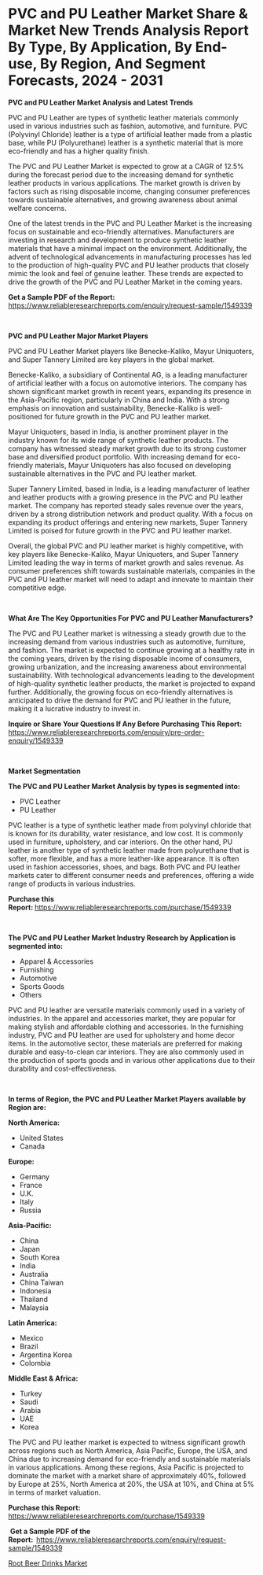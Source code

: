 <p><h1>PVC and PU Leather Market Share & Market New Trends Analysis Report By Type, By Application, By End-use, By Region, And Segment Forecasts, 2024 - 2031</h1></p><p><strong>PVC and PU Leather Market Analysis and Latest Trends</strong></p>
<p><p>PVC and PU Leather are types of synthetic leather materials commonly used in various industries such as fashion, automotive, and furniture. PVC (Polyvinyl Chloride) leather is a type of artificial leather made from a plastic base, while PU (Polyurethane) leather is a synthetic material that is more eco-friendly and has a higher quality finish.</p><p>The PVC and PU Leather Market is expected to grow at a CAGR of 12.5% during the forecast period due to the increasing demand for synthetic leather products in various applications. The market growth is driven by factors such as rising disposable income, changing consumer preferences towards sustainable alternatives, and growing awareness about animal welfare concerns.</p><p>One of the latest trends in the PVC and PU Leather Market is the increasing focus on sustainable and eco-friendly alternatives. Manufacturers are investing in research and development to produce synthetic leather materials that have a minimal impact on the environment. Additionally, the advent of technological advancements in manufacturing processes has led to the production of high-quality PVC and PU leather products that closely mimic the look and feel of genuine leather. These trends are expected to drive the growth of the PVC and PU Leather Market in the coming years.</p></p>
<p><strong>Get a Sample PDF of the Report:&nbsp;</strong> <a href="https://www.reliableresearchreports.com/enquiry/request-sample/1549339">https://www.reliableresearchreports.com/enquiry/request-sample/1549339</a></p>
<p>&nbsp;</p>
<p><strong>PVC and PU Leather Major Market Players</strong></p>
<p><p>PVC and PU Leather Market players like Benecke-Kaliko, Mayur Uniquoters, and Super Tannery Limited are key players in the global market. </p><p>Benecke-Kaliko, a subsidiary of Continental AG, is a leading manufacturer of artificial leather with a focus on automotive interiors. The company has shown significant market growth in recent years, expanding its presence in the Asia-Pacific region, particularly in China and India. With a strong emphasis on innovation and sustainability, Benecke-Kaliko is well-positioned for future growth in the PVC and PU leather market.</p><p>Mayur Uniquoters, based in India, is another prominent player in the industry known for its wide range of synthetic leather products. The company has witnessed steady market growth due to its strong customer base and diversified product portfolio. With increasing demand for eco-friendly materials, Mayur Uniquoters has also focused on developing sustainable alternatives in the PVC and PU leather market.</p><p>Super Tannery Limited, based in India, is a leading manufacturer of leather and leather products with a growing presence in the PVC and PU leather market. The company has reported steady sales revenue over the years, driven by a strong distribution network and product quality. With a focus on expanding its product offerings and entering new markets, Super Tannery Limited is poised for future growth in the PVC and PU leather market.</p><p>Overall, the global PVC and PU leather market is highly competitive, with key players like Benecke-Kaliko, Mayur Uniquoters, and Super Tannery Limited leading the way in terms of market growth and sales revenue. As consumer preferences shift towards sustainable materials, companies in the PVC and PU leather market will need to adapt and innovate to maintain their competitive edge.</p></p>
<p>&nbsp;</p>
<p><strong>What Are The Key Opportunities For PVC and PU Leather Manufacturers?</strong></p>
<p><p>The PVC and PU Leather market is witnessing a steady growth due to the increasing demand from various industries such as automotive, furniture, and fashion. The market is expected to continue growing at a healthy rate in the coming years, driven by the rising disposable income of consumers, growing urbanization, and the increasing awareness about environmental sustainability. With technological advancements leading to the development of high-quality synthetic leather products, the market is projected to expand further. Additionally, the growing focus on eco-friendly alternatives is anticipated to drive the demand for PVC and PU leather in the future, making it a lucrative industry to invest in.</p></p>
<p><strong>Inquire or Share Your Questions If Any Before Purchasing This Report:</strong> <a href="https://www.reliableresearchreports.com/enquiry/pre-order-enquiry/1549339">https://www.reliableresearchreports.com/enquiry/pre-order-enquiry/1549339</a></p>
<p>&nbsp;</p>
<p><strong>Market Segmentation</strong></p>
<p><strong>The PVC and PU Leather Market Analysis by types is segmented into:</strong></p>
<p><ul><li>PVC Leather</li><li>PU Leather</li></ul></p>
<p><p>PVC leather is a type of synthetic leather made from polyvinyl chloride that is known for its durability, water resistance, and low cost. It is commonly used in furniture, upholstery, and car interiors. On the other hand, PU leather is another type of synthetic leather made from polyurethane that is softer, more flexible, and has a more leather-like appearance. It is often used in fashion accessories, shoes, and bags. Both PVC and PU leather markets cater to different consumer needs and preferences, offering a wide range of products in various industries.</p></p>
<p><strong>Purchase this Report:&nbsp;</strong><a href="https://www.reliableresearchreports.com/purchase/1549339">https://www.reliableresearchreports.com/purchase/1549339</a></p>
<p>&nbsp;</p>
<p><strong>The PVC and PU Leather Market Industry Research by Application is segmented into:</strong></p>
<p><ul><li>Apparel & Accessories</li><li>Furnishing</li><li>Automotive</li><li>Sports Goods</li><li>Others</li></ul></p>
<p><p>PVC and PU leather are versatile materials commonly used in a variety of industries. In the apparel and accessories market, they are popular for making stylish and affordable clothing and accessories. In the furnishing industry, PVC and PU leather are used for upholstery and home decor items. In the automotive sector, these materials are preferred for making durable and easy-to-clean car interiors. They are also commonly used in the production of sports goods and in various other applications due to their durability and cost-effectiveness.</p></p>
<p>&nbsp;</p>
<p><strong>In terms of Region, the PVC and PU Leather Market Players available by Region are:</strong></p>
<p>
    <p> <strong> North America: </strong>
        <ul>
            <li>United States</li>
            <li>Canada</li>
        </ul>
        </p> 
    <p> <strong> Europe: </strong>
        <ul>
            <li>Germany</li>
            <li>France</li>
            <li>U.K.</li>
            <li>Italy</li>
            <li>Russia</li>
        </ul>
        </p> 
    <p> <strong> Asia-Pacific: </strong>
        <ul>
            <li>China</li>
            <li>Japan</li>
            <li>South Korea</li>
            <li>India</li>
            <li>Australia</li>
            <li>China Taiwan</li>
            <li>Indonesia</li>
            <li>Thailand</li>
            <li>Malaysia</li>
        </ul>
        </p> 
    <p> <strong> Latin America: </strong>
        <ul>
            <li>Mexico</li>
            <li>Brazil</li>
            <li>Argentina Korea</li>
            <li>Colombia</li>
        </ul>
        </p> 
    <p> <strong> Middle East & Africa: </strong>
        <ul>
            <li>Turkey</li>
            <li>Saudi</li>
            <li>Arabia</li>
            <li>UAE</li>
            <li>Korea</li>
        </ul>
    </p>
    </p>
<p><p>The PVC and PU leather market is expected to witness significant growth across regions such as North America, Asia Pacific, Europe, the USA, and China due to increasing demand for eco-friendly and sustainable materials in various applications. Among these regions, Asia Pacific is projected to dominate the market with a market share of approximately 40%, followed by Europe at 25%, North America at 20%, the USA at 10%, and China at 5% in terms of market valuation.</p></p>
<p><strong>Purchase this Report: </strong><a href="https://www.reliableresearchreports.com/purchase/1549339">https://www.reliableresearchreports.com/purchase/1549339</a></p>
<p>&nbsp;<strong>Get a Sample PDF of the Report:&nbsp;&nbsp;</strong><a href="https://www.reliableresearchreports.com/enquiry/request-sample/1549339">https://www.reliableresearchreports.com/enquiry/request-sample/1549339</a></p>
<p><strong></strong></p>
<p><p><a href="https://noble-drawer-34c.notion.site/Root-Beer-Drinks-Market-Share-Market-New-Trends-Analysis-Report-By-Type-By-Application-By-End-us-031fd01a26324100a0b6b728671f6395">Root Beer Drinks Market</a></p></p>